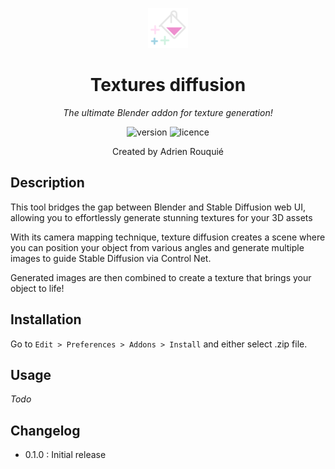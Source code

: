 <div align="center">

![logo](tex_diff_icon.png)

Textures diffusion
==================

_The ultimate Blender addon for texture generation!_

![version](https://img.shields.io/badge/version-0.1.0-blue.svg)
![licence](https://img.shields.io/badge/licence-GPL-blue.svg)

Created by Adrien Rouquié

</div>

## Description

This tool bridges the gap between Blender and Stable Diffusion web UI, allowing you to effortlessly generate stunning textures for your 3D assets

With its camera mapping technique, texture diffusion creates a scene where you can position your object from various angles and generate multiple images to guide Stable Diffusion via Control Net.

Generated images are then combined to create a texture that brings your object to life!

## Installation

Go to `Edit > Preferences > Addons > Install` and either select .zip file.

## Usage

_Todo_

## Changelog

- 0.1.0 : Initial release


